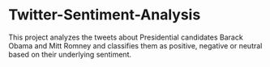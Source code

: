 # Twitter-Sentiment-Analysis
This project analyzes the tweets about Presidential candidates Barack Obama and Mitt Romney and classifies them as positive, negative or neutral based on their underlying sentiment.
